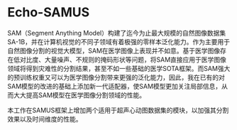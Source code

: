 # Echo-SAMUS

SAM（Segment Anything Model）构建了迄今为止最大规模的自然图像数据集SA-1B，并在计算机视觉的不同子领域有着极强的零样本泛化能力。作为主要用于自然图像分割的视觉大模型，SAM在医学图像上表现并不如意。基于医学图像存在低对比度、大量噪声、不规则的掩码形状等问题，将SAM直接应用于医学图像领域将得到灾难性的分割结果，甚至不如一些基础的医学SOTA框架。而SAM强大的预训练权重又可以为医学图像分割带来更强的泛化能力，因此，我在已有的对SAM模型的改进的基础上添加新一代适配器，使SAM模型更加关注局部信息，从而大大提高SAM模型在医学图像分割领域的性能。

本工作在SAMUS框架上增加两个适用于超声心动图数据集的模块，以加强其分割效果以及时间维度的性能。


```

```
